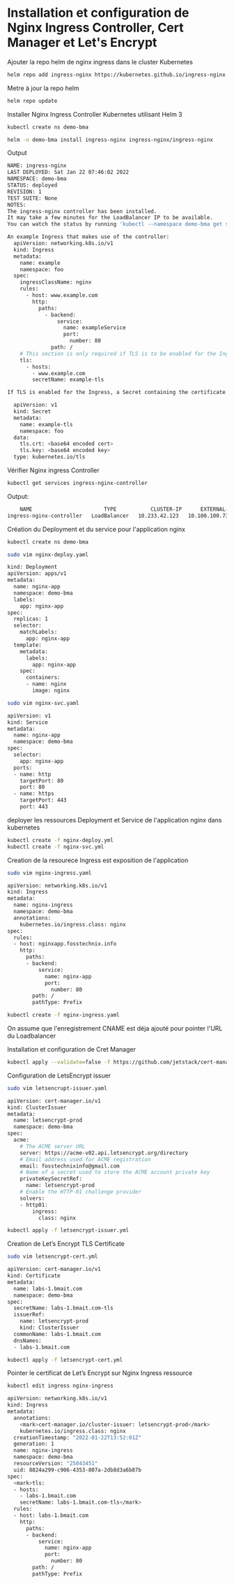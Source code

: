 # Installation et configuration de Nginx Ingress Controller, Cert Manager et Let's Encrypt



Ajouter la repo helm de nginx ingress dans le cluster Kubernetes 

```bash
helm repo add ingress-nginx https://kubernetes.github.io/ingress-nginx
```
Metre à jour la repo helm
```bash
helm repo update
```
Installer Nginx Ingress Controller Kubernetes utilisant Helm 3
```bash
kubectl create ns demo-bma
```
```bash
helm -n demo-bma install ingress-nginx ingress-nginx/ingress-nginx
```
Output
```bash
NAME: ingress-nginx
LAST DEPLOYED: Sat Jan 22 07:46:02 2022
NAMESPACE: demo-bma
STATUS: deployed
REVISION: 1
TEST SUITE: None
NOTES:	
The ingress-nginx controller has been installed.
It may take a few minutes for the LoadBalancer IP to be available.
You can watch the status by running 'kubectl --namespace demo-bma get services -o wide -w ingress-nginx-controller'

An example Ingress that makes use of the controller:
  apiVersion: networking.k8s.io/v1
  kind: Ingress
  metadata:
    name: example
    namespace: foo
  spec:
    ingressClassName: nginx
    rules:
      - host: www.example.com
        http:
          paths:
            - backend:
                service:
                  name: exampleService
                  port:
                    number: 80
              path: /
    # This section is only required if TLS is to be enabled for the Ingress
    tls:
      - hosts:
        - www.example.com
        secretName: example-tls

If TLS is enabled for the Ingress, a Secret containing the certificate and key must also be provided:

  apiVersion: v1
  kind: Secret
  metadata:
    name: example-tls
    namespace: foo
  data:
    tls.crt: <base64 encoded cert>
    tls.key: <base64 encoded key>	
  type: kubernetes.io/tls
```
Vérifier Nginx ingress Controller
```bash
kubectl get services ingress-nginx-controller
```
Output:
```bash
	NAME                       TYPE           CLUSTER-IP      EXTERNAL-IP     PORT(S)                      AGE
ingress-nginx-controller   LoadBalancer   10.233.42.123   10.100.100.73   80:30128/TCP,443:30397/TCP   7m33s
```
Création du Deployment et du service pour l'application nginx
```bash
kubectl create ns demo-bma
```
```bash
sudo vim nginx-deploy.yaml
```
```bash
kind: Deployment
apiVersion: apps/v1
metadata:
  name: nginx-app
  namespace: demo-bma
  labels:
    app: nginx-app
spec:
  replicas: 1
  selector:
    matchLabels:
      app: nginx-app
  template:
    metadata:
      labels:
        app: nginx-app
    spec:
      containers:
      - name: nginx
        image: nginx
```
```bash
sudo vim nginx-svc.yaml
```
```bash
apiVersion: v1
kind: Service
metadata:
  name: nginx-app
  namespace: demo-bma
spec:
  selector:
    app: nginx-app
  ports:
  - name: http
    targetPort: 80
    port: 80
  - name: https
    targetPort: 443
    port: 443
```
deployer les ressources Deployment et Service de l'application nginx dans kubernetes
```bash
kubectl create -f nginx-deploy.yml
kubectl create -f nginx-svc.yml
```
Creation de la resourece Ingress est exposition de l'application
```bash
sudo vim nginx-ingress.yaml
```
```bash
apiVersion: networking.k8s.io/v1
kind: Ingress
metadata:
  name: nginx-ingress
  namespace: demo-bma
  annotations:
    kubernetes.io/ingress.class: nginx   
spec:
  rules:
  - host: nginxapp.fosstechnix.info
    http:
      paths:
      - backend:
          service:
            name: nginx-app
            port:
              number: 80
        path: /
        pathType: Prefix
```
```bash
kubectl create -f nginx-ingress.yaml
```
On assume que l'enregistrement CNAME est déja ajouté pour pointer l'URL du Loadbalancer

Installation et configuration de Cret Manager
```bash
kubectl apply --validate=false -f https://github.com/jetstack/cert-manager/releases/download/v1.6.0/cert-manager.yaml
```
Configuration de LetsEncrypt issuer 
```bash
sudo vim letsencrupt-issuer.yaml
```
```bash
apiVersion: cert-manager.io/v1
kind: ClusterIssuer
metadata:
  name: letsencrypt-prod
  namespace: demo-bma
spec:
  acme:
    # The ACME server URL
    server: https://acme-v02.api.letsencrypt.org/directory
    # Email address used for ACME registration
    email: fosstechnixinfo@gmail.com
    # Name of a secret used to store the ACME account private key
    privateKeySecretRef:
      name: letsencrypt-prod
    # Enable the HTTP-01 challenge provider
    solvers:
    - http01:
        ingress:
          class: nginx
```
```bash
kubectl apply -f letsencrypt-issuer.yml
```
Creation de Let’s Encrypt TLS Certificate
```bash
sudo vim letsencrypt-cert.yml
```
```bash
apiVersion: cert-manager.io/v1
kind: Certificate
metadata:
  name: labs-1.bmait.com
  namespace: demo-bma
spec:
  secretName: labs-1.bmait.com-tls
  issuerRef:
    name: letsencrypt-prod
    kind: ClusterIssuer
  commonName: labs-1.bmait.com
  dnsNames:
  - labs-1.bmait.com
```
```bash
kubectl apply -f letsencrypt-cert.yml
```
Pointer le certificat de Let’s Encrypt sur Nginx Ingress ressource
```bash
kubectl edit ingress nginx-ingress
```
```bash
apiVersion: networking.k8s.io/v1
kind: Ingress
metadata:
  annotations:
    <mark>cert-manager.io/cluster-issuer: letsencrypt-prod</mark>
    kubernetes.io/ingress.class: nginx
  creationTimestamp: "2022-01-22T13:52:01Z"
  generation: 1
  name: nginx-ingress
  namespace: demo-bma
  resourceVersion: "25043451"
  uid: 8824a299-c906-4353-807a-2db8d3a6b87b
spec:
  <mark>tls:
  - hosts:
    - labs-1.bmait.com
    secretName: labs-1.bmait.com-tls</mark>
  rules:
  - host: labs-1.bmait.com
    http:
      paths:
      - backend:
          service:
            name: nginx-app
            port:
              number: 80
        path: /
        pathType: Prefix
```


